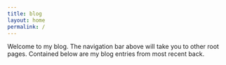 ```yaml
---
title: blog
layout: home
permalink: /
---
```


Welcome to my blog. The navigation bar above will take you to other root pages. Contained below are my blog entries from most recent back.